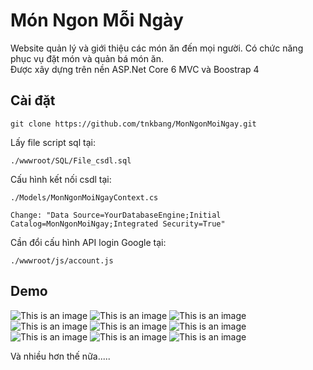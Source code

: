 ﻿# Món Ngon Mỗi Ngày

Website quản lý và giới thiệu các món ăn đến mọi người. Có chức năng phục vụ đặt món và quản bá món ăn.
</br>
Được xây dựng trên nền ASP.Net Core 6 MVC và Boostrap 4

## Cài đặt

```
git clone https://github.com/tnkbang/MonNgonMoiNgay.git
```

Lấy file script sql tại:
```
./wwwroot/SQL/File_csdl.sql
```

Cấu hình kết nối csdl tại:
```
./Models/MonNgonMoiNgayContext.cs

Change: "Data Source=YourDatabaseEngine;Initial Catalog=MonNgonMoiNgay;Integrated Security=True"
```

Cần đổi cấu hình API login Google tại:
```
./wwwroot/js/account.js
```

## Demo

![This is an image](./MonAnMoiNgay/wwwroot/demo/trangchu.png)
![This is an image](./MonAnMoiNgay/wwwroot/demo/monan.png)
![This is an image](./MonAnMoiNgay/wwwroot/demo/chitietmon.png)
![This is an image](./MonAnMoiNgay/wwwroot/demo/themmon.png)
![This is an image](./MonAnMoiNgay/wwwroot/demo/dangnhap.png)
![This is an image](./MonAnMoiNgay/wwwroot/demo/giohang.png)
![This is an image](./MonAnMoiNgay/wwwroot/demo/chat.png)
![This is an image](./MonAnMoiNgay/wwwroot/demo/quanlymon.png)
![This is an image](./MonAnMoiNgay/wwwroot/demo/quanlynguoidung.png)

Và nhiều hơn thế nữa.....
